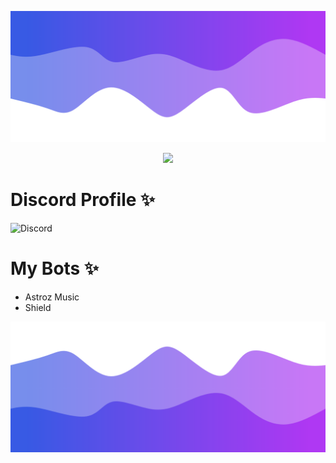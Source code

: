 ![Header](./header.png)
<center>
  <img src = "https://capsule-render.vercel.app/api?type=waving&color=gradient&height=200&section=header&text=OmBodkhe&fontSize=80&fontAlignY=35&animation=twinkling&fontColor=gradient"></img>
</center>

# Discord Profile ✨
![Discord](https://discord.c99.nl/widget/theme-2/853184935384711178.png)

# My Bots ✨ 
<ul>
          <li>Astroz Music</li>
        <li>Shield</li>
</ul>

![Footer](./footer.png)
